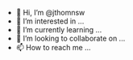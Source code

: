 - 👋 Hi, I’m @jthomnsw
- 👀 I’m interested in ...
- 🌱 I’m currently learning ...
- 💞️ I’m looking to collaborate on ...
- 📫 How to reach me ...

<!---
jthomnsw/jthomnsw is a ✨ special ✨ repository because its `README.md` (this file) appears on your GitHub profile.
You can click the Preview link to take a look at your changes.
--->
